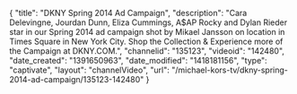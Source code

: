 {
    "title": "DKNY Spring 2014 Ad Campaign",
    "description": "Cara Delevingne, Jourdan Dunn, Eliza Cummings, A$AP Rocky and Dylan Rieder star in our Spring 2014 ad campaign shot by Mikael Jansson on location in Times Square in New York City. Shop the Collection & Experience more of the Campaign at DKNY.COM.",
    "channelid": "135123",
    "videoid": "142480",
    "date_created": "1391650963",
    "date_modified": "1418181156",
    "type": "captivate",
    "layout": "channelVideo",
    "url": "\/michael-kors-tv\/dkny-spring-2014-ad-campaign\/135123-142480"
}